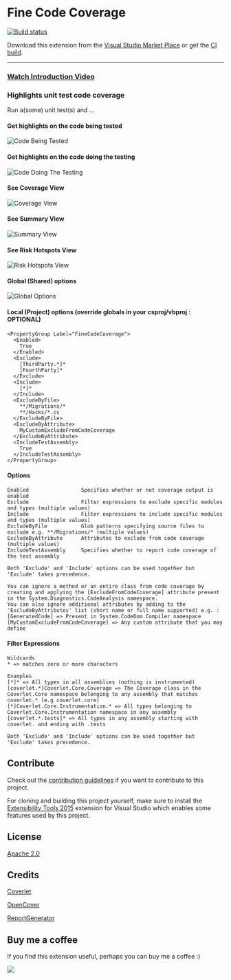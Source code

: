 # Fine Code Coverage

[![Build status](https://ci.appveyor.com/api/projects/status/yq8s0ridnphpx4ig?svg=true)](https://ci.appveyor.com/project/FortuneN/finecodecoverage)

Download this extension from the [Visual Studio Market Place](https://marketplace.visualstudio.com/items?itemName=FortuneNgwenya.FineCodeCoverage)
or get the [CI build](https://www.vsixgallery.com/extension/fcc-f339fe606-9d51-4fca-895c-d50375137b62).

---------------------------------------

### <a href="https://www.youtube.com/watch?v=Rae5bTE2D3o" target="_blank">Watch Introduction Video</a>

### Highlights unit test code coverage
Run a(some) unit test(s) and ...

#### Get highlights on the code being tested
![Code Being Tested](Art/preview-subject.png)

#### Get highlights on the code doing the testing
![Code Doing The Testing](Art/preview-test.png)

#### See Coverage View
![Coverage View](Art/Output-Coverage.png)

#### See Summary View
![Summary View](Art/Output-Summary.png)

#### See Risk Hotspots View
![Risk Hotspots View](Art/Output-RiskHotspots.png)

#### Global (Shared) options
![Global Options](Art/Options-Global.png)

#### Local (Project) options (override globals in your csproj/vbproj : OPTIONAL)
```
<PropertyGroup Label="FineCodeCoverage">
  <Enabled>
	True
  </Enabled>
  <Exclude>
	[ThirdParty.*]*
	[FourthParty]*
  </Exclude>
  <Include>
	[*]*
  </Include>
  <ExcludeByFile>
	**/Migrations/*
	**/Hacks/*.cs
  </ExcludeByFile>
  <ExcludeByAttribute>
	MyCustomExcludeFromCodeCoverage
  </ExcludeByAttribute>
  <IncludeTestAssembly>
	True
  </IncludeTestAssembly>
</PropertyGroup>
```

#### Options
```
Enabled                 Specifies whether or not coverage output is enabled
Exclude                 Filter expressions to exclude specific modules and types (multiple values)
Include                 Filter expressions to include specific modules and types (multiple values)
ExcludeByFile           Glob patterns specifying source files to exclude e.g. **/Migrations/* (multiple values)
ExcludeByAttribute      Attributes to exclude from code coverage (multiple values)
IncludeTestAssembly     Specifies whether to report code coverage of the test assembly

Both 'Exclude' and 'Include' options can be used together but 'Exclude' takes precedence.

You can ignore a method or an entire class from code coverage by creating and applying the [ExcludeFromCodeCoverage] attribute present in the System.Diagnostics.CodeAnalysis namespace.
You can also ignore additional attributes by adding to the 'ExcludeByAttributes' list (short name or full name supported) e.g. :
[GeneratedCode] => Present in System.CodeDom.Compiler namespace
[MyCustomExcludeFromCodeCoverage] => Any custom attribute that you may define
```

#### Filter Expressions
```
Wildcards
* => matches zero or more characters
		
Examples
[*]* => All types in all assemblies (nothing is instrumented)
[coverlet.*]Coverlet.Core.Coverage => The Coverage class in the Coverlet.Core namespace belonging to any assembly that matches coverlet.* (e.g coverlet.core)
[*]Coverlet.Core.Instrumentation.* => All types belonging to Coverlet.Core.Instrumentation namespace in any assembly
[coverlet.*.tests]* => All types in any assembly starting with coverlet. and ending with .tests

Both 'Exclude' and 'Include' options can be used together but 'Exclude' takes precedence.
```
 
## Contribute
Check out the [contribution guidelines](CONTRIBUTING.md)
if you want to contribute to this project.

For cloning and building this project yourself, make sure
to install the [Extensibility Tools 2015](https://visualstudiogallery.msdn.microsoft.com/ab39a092-1343-46e2-b0f1-6a3f91155aa6)
extension for Visual Studio which enables some features
used by this project.

## License
[Apache 2.0](LICENSE)

## Credits
[Coverlet](https://github.com/coverlet-coverage/coverlet)

[OpenCover](https://github.com/OpenCover/opencover)

[ReportGenerator](https://github.com/danielpalme/ReportGenerator)

## Buy me a coffee
If you find this extension useful, perhaps you can buy me a coffee :)

[<img src="https://www.paypalobjects.com/webstatic/mktg/Logo/pp-logo-100px.png">](https://paypal.me/FortuneNgwenya)
